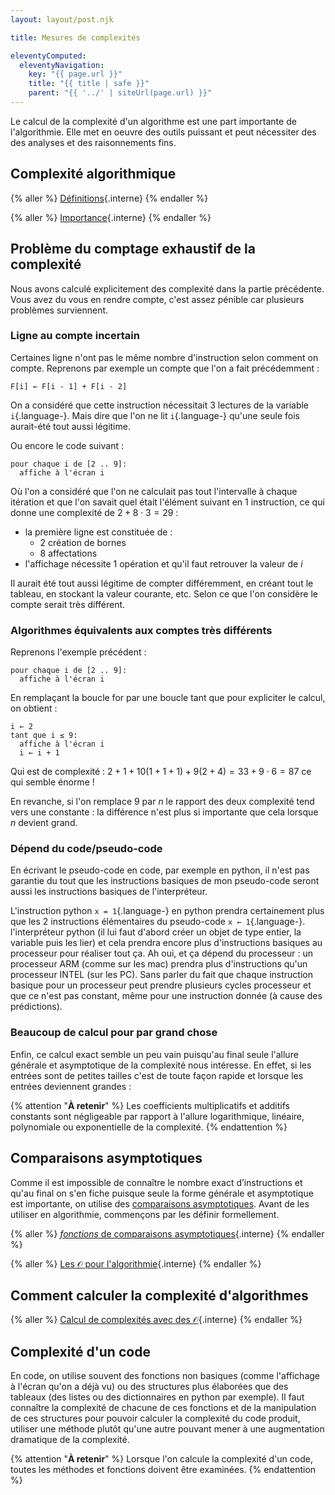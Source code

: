 ```yaml
---
layout: layout/post.njk

title: Mesures de complexités

eleventyComputed:
  eleventyNavigation:
    key: "{{ page.url }}"
    title: "{{ title | safe }}"
    parent: "{{ '../' | siteUrl(page.url) }}"
---
```


Le calcul de la complexité d'un algorithme est une part importante de l'algorithmie. Elle met en oeuvre des outils puissant et peut nécessiter des des analyses et des raisonnements fins.

## Complexité algorithmique

{% aller %}
[Définitions](./définitions){.interne}
{% endaller %}

{% aller %}
[Importance](./importance){.interne}
{% endaller %}

## Problème du comptage exhaustif de la complexité

Nous avons calculé explicitement des complexité dans la partie précédente. Vous avez du vous en rendre compte, c'est assez pénible car plusieurs problèmes surviennent.

### Ligne au compte incertain

Certaines ligne n'ont pas le même nombre d'instruction selon comment on compte. Reprenons par exemple un compte que l'on a fait précédemment :

```pseudocode
F[i] ← F[i - 1] + F[i - 2]
```

On a considéré que cette instruction nécessitait 3 lectures de la variable `i`{.language-}. Mais dire que l'on ne lit `i`{.language-} qu'une seule fois aurait-été tout aussi légitime.

Ou encore le code suivant :

```pseudocode
pour chaque i de [2 .. 9]:
  affiche à l'écran i
```

Où l'on a considéré que l'on ne calculait pas tout l'intervalle à chaque itération et que l'on savait quel était l'élément suivant en 1 instruction, ce qui donne une complexité de $2+ 8\cdot 3 = 29$ :

- la première ligne est constituée de :
  - 2 création de bornes
  - 8 affectations
- l'affichage nécessite 1 opération et qu'il faut retrouver la valeur de $i$

Il aurait été tout aussi légitime de compter différemment, en créant tout le tableau, en stockant la valeur courante, etc. Selon ce que l'on considère le compte serait très différent.

### Algorithmes équivalents aux comptes très différents

Reprenons l'exemple précédent :

```pseudocode
pour chaque i de [2 .. 9]:
  affiche à l'écran i
```

En remplaçant la boucle for par une boucle tant que pour expliciter le calcul, on obtient :

```pseudocode
i ← 2
tant que i ≤ 9:
  affiche à l'écran i
  i ← i + 1
```

Qui est de complexité : $2+1+10(1+1+1) + 9(2+4) = 33 + 9 \cdot 6 = 87$ ce qui semble énorme !

En revanche, si l'on remplace $9$ par $n$ le rapport des deux complexité tend vers une constante : la différence n'est plus si importante que cela lorsque $n$ devient grand.

### Dépend du code/pseudo-code

En écrivant le pseudo-code en code, par exemple en python, il n'est pas garantie du tout que les instructions basiques de mon pseudo-code seront aussi les instructions basiques de l'interpréteur.

L'instruction python `x = 1`{.language-} en python prendra certainement plus que les 2 instructions élémentaires du pseudo-code `x ← 1`{.language-}. l'interpréteur python (il lui faut d'abord créer un objet de type entier, la variable puis les lier) et cela prendra encore plus d'instructions basiques au processeur pour réaliser tout ça. Ah oui, et ça dépend du processeur : un processeur ARM (comme sur les mac) prendra plus d'instructions qu'un processeur INTEL (sur les PC). Sans parler du fait que chaque instruction basique pour un processeur peut prendre plusieurs cycles processeur et que ce n'est pas constant, même pour une instruction donnée (à cause des prédictions).

### Beaucoup de calcul pour par grand chose

Enfin, ce calcul exact semble un peu vain puisqu'au final seule l'allure générale et asymptotique de la complexité nous intéresse. En effet, si les entrées sont de petites tailles c'est de toute façon rapide et lorsque les entrées deviennent grandes :

{% attention "**À retenir**" %}
Les coefficients multiplicatifs et additifs constants sont négligeable par rapport à l'allure logarithmique, linéaire, polynomiale ou exponentielle de la complexité.
{% endattention %}

## Comparaisons asymptotiques

Comme il est impossible de connaître le nombre exact d’instructions et qu'au final on s'en fiche puisque seule la forme générale et asymptotique est importante, on utilise des [comparaisons asymptotiques](https://fr.wikipedia.org/wiki/Comparaison_asymptotique). Avant de les utiliser en algorithmie, commençons par les définir formellement.

{% aller %}
[_fonctions_ de comparaisons asymptotiques](./comparaisons-asymptotiques){.interne}
{% endaller %}

{% aller %}
[Les $\mathcal{O}$ pour l'algorithmie](./O-pour-l-algorithmie){.interne}
{% endaller %}

## Comment calculer la complexité d'algorithmes

{% aller %}
[Calcul de complexités avec des $\mathcal{O}$](./complexité-algorithmes){.interne}
{% endaller %}

## Complexité d'un code

En code, on utilise souvent des fonctions non basiques (comme l'affichage à l'écran qu'on a déjà vu) ou des structures plus élaborées que des tableaux (des listes ou des dictionnaires en python par exemple). Il faut connaître la complexité de chacune de ces fonctions et de la manipulation de ces structures pour pouvoir calculer la complexité du code produit, utiliser une méthode plutôt qu'une autre pouvant mener à une augmentation dramatique de la complexité.

{% attention "**À retenir**" %}
Lorsque l'on calcule la complexité d'un code, toutes les méthodes et fonctions doivent être examinées.
{% endattention %}
